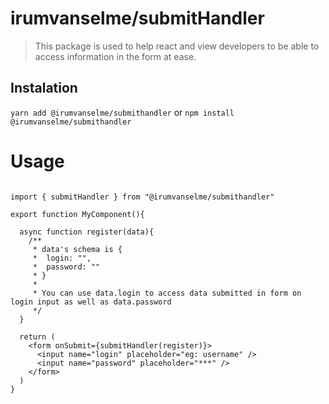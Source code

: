 # irumvanselme/submitHandler

> This package is used to help react and view developers to be able to access information in the form at ease.

## Instalation

`yarn add @irumvanselme/submithandler` or `npm install @irumvanselme/submithandler`


# Usage

```tsx

import { submitHandler } from "@irumvanselme/submithandler"

export function MyComponent(){

  async function register(data){
    /**
     * data's schema is {
     *  login: "",
     *  password: ""
     * }
     * 
     * You can use data.login to access data submitted in form on login input as well as data.password
     */
  }

  return (
    <form onSubmit={submitHandler(register)}>
      <input name="login" placeholder="eg: username" />
      <input name="password" placeholder="***" />
    </form>
  )
}


```